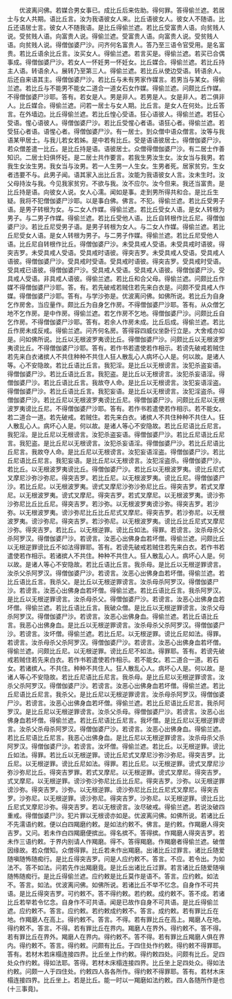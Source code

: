 <!-- { "loadSidebar": true } -->
　　优波离问佛。若媒合男女事已。成比丘后来佐助。得何罪。答得偷兰遮。若居士与女人共期。语比丘言。汝为我语彼女人来。比丘语彼女人。彼女人不随语。比丘还语居士言。彼女人不随我语。是比丘得偷兰遮。若比丘受富贵人语。向贫贱人说。受贫贱人语。向富贵人说。得偷兰遮。受富贵人语。向富贵人说。受贫贱人语。向贫贱人说。得僧伽婆尸沙。问齐何名富贵人。答乃至三语令官受用。是名富贵。若比丘语余比丘言。汝买女人。得偷兰遮。若言买是。得偷兰遮。若买已合偶事成。得僧伽婆尸沙。若女人一怀妊男一怀妊女。比丘媒合。得偷兰遮。若比丘持主人语。转语余人。展转乃至第三人。得偷兰遮。若比丘从使边受语。转语余人。后还自来语其主。得僧伽婆尸沙。若比丘与未有男家作媒言。若男当与某女。得偷兰遮。若比丘与不能男不能女二道合一道女石女作媒。得偷兰遮。问颇比丘作媒。不得僧伽婆尸沙耶。答有。若女是人。男是非人。若男是人。女是非人。若二俱非人。比丘媒合。得偷兰遮。问若一居士与女人期。比丘言。是女人在何处。比丘答言。在外墙边。比丘得偷兰遮。若比丘惶心受语。狂心语彼人。得偷兰遮。若狂心受语。惺心语彼人。得僧伽婆尸沙。若比丘受惺心者语。语狂心者。得偷兰遮。若受狂心者语。语惺心者。得僧伽婆尸沙。有一居士。到众僧中语众僧言。汝等与我语某甲居士。与我儿若女若姊。是中若有比丘。受是语语彼居士。得僧伽婆尸沙。若众僧差遣一比丘。是比丘持是语。语彼居士。众僧得僧伽婆尸沙。有二居士作善知识。二居士妇俱怀妊。是二居士共作要言。若我生男汝生女。汝女当与我男。若我生女汝生男。我女当与汝男。若一人生男一人生女。生男者死。居家贫穷。生女者违要不与。此男子闻。语其家入出比丘言。汝能为我语彼女人言。汝未生时。汝父母持汝与我。今见我家贫穷。不欲与我。汝不应尔。汝今但来。我还当富贵。是比丘持是语。向彼女人说。女人心濡。闻如是事。走到男所得共和合。是比丘生疑。我将不犯僧伽婆尸沙耶。以是事白佛。佛言。不犯。得偷兰遮。若比丘受男子语。是男子转根为女。与二女人作媒。得偷兰遮。若比丘受女人语。是女人转根为男子。与二男子作媒。得偷兰遮。若比丘受他人语。比丘自转根作比丘尼。得僧伽婆尸沙。若比丘尼受男子语。是男子转根为女人。与二女人作媒。得偷兰遮。若比丘尼受女人语。是女人转根为男子。与二男子作媒。得偷兰遮。若比丘尼受他人语。比丘尼自转根作比丘。得僧伽婆尸沙。未受具戒人受语。未受具戒时语彼。得突吉罗。未受具戒人受语。受具戒时语彼。得突吉罗。未受具戒人受语。受具戒人语彼。得僧伽婆尸沙。受具戒时受语。受具戒时语彼。得突吉罗。受具戒时受语。受具戒已语彼。得僧伽婆尸沙。受具戒人受语。受具戒人语彼。得僧伽婆尸沙。受具戒人受语。非具戒人语彼。得偷兰遮。若比丘和合父母。得偷兰遮。问颇比丘作媒不得僧伽婆尸沙耶。答。有。若先破戒若贼住若先来白衣是。问颇不受具戒人作媒。得僧伽婆尸沙耶。答有。与学沙弥是。优波离问佛。如佛所说。若比丘为自身乞作房舍。当应量作。颇比丘为自身乞作房。不得僧伽婆尸沙耶。答有。从众僧乞地不乞作房。是中作房。得偷兰遮。若乞作房不乞地。得僧伽婆尸沙。问颇比丘自乞作房。不得僧伽婆尸沙耶。答有。若余人作房未成。比丘后成。得偷兰遮。若比丘作房未成反戒。得偷兰遮。问齐何名房。答得容四威仪坐卧行立是。大舍戒亦如是。问如佛所说。比丘以无根波罗夷谤比丘。得僧伽婆尸沙。问颇比丘以无根波罗夷谤比丘。不得僧伽婆尸沙耶。答有。若作书若遣使若作相示。若谤先破戒若贼住若先来白衣诸摈人不共住种种不共住人狂人散乱心人病坏心人是。何以故。是诸人等。心不安隐故。若比丘语比丘言。我犯淫。是比丘以无根谤言。汝犯杀盗妄语。得僧伽婆尸沙。若比丘语比丘言。我犯盗。是比丘以无根谤言。汝犯杀妄语淫。得僧伽婆尸沙。若比丘语比丘言。我故夺人命。是比丘以无根谤言。汝犯妄语淫盗。得僧伽婆尸沙。若比丘语比丘言。我犯妄语。是比丘以无根谤言。汝犯淫盗杀。得僧伽婆尸沙。若比丘尼以无根波罗夷谤比丘尼。得僧伽婆尸沙。问颇比丘尼以无根波罗夷谤比丘尼。不得僧伽婆尸沙耶。答有。若作书若遣使若作相示。若不能女。若二道合一道。若先破戒。若贼住。若先来白衣。诸摈人不共住种种不共住人。狂人散乱心人。病坏心人是。何以故。是诸人等心不安隐故。若比丘尼语比丘尼言。我犯淫。是比丘尼以无根谤言。汝犯杀盗妄语。得僧伽婆尸沙。若比丘尼语比丘尼言。我犯盗。是比丘尼以无根谤言。汝犯杀妄语淫。得僧伽婆尸沙。若比丘尼语比丘尼言。我故夺人命。是比丘尼以无根谤言。汝犯妄语淫盗。得僧伽婆尸沙。若比丘尼语比丘尼言。我犯妄语。是比丘尼以无根谤言。汝犯淫盗杀。得僧伽婆尸沙。若比丘。以无根波罗夷谤比丘。得僧伽婆尸沙。若比丘以无根波罗夷。谤比丘尼式叉摩尼沙弥沙弥尼。得突吉罗。若比丘尼。以无根波罗夷。谤比丘尼。得僧伽婆尸沙。若比丘尼。以无根波罗夷。谤式叉摩尼沙弥沙弥尼比丘。得突吉罗。若式叉摩尼。以无根波罗夷。谤式叉摩尼。得突吉罗。若式叉摩尼。以无根波罗夷。谤沙弥沙弥尼比丘比丘尼。得突吉罗。若沙弥。以无根波罗夷谤沙弥。得突吉罗。若沙弥。以无根波罗夷。谤沙弥尼比丘比丘尼式叉摩尼。得突吉罗。若沙弥尼。以无根波罗夷。谤沙弥尼。得突吉罗。若沙弥尼。以无根波罗夷。谤比丘比丘尼式叉摩尼沙弥。得突吉罗。若比丘。以无根逆罪。谤比丘如法。得罪。若谤言。汝杀母杀父杀阿罗汉。得僧伽婆尸沙。若谤言。汝恶心出佛身血若坏僧。得偷兰遮。问颇比丘以无根逆罪谤比丘不如法得罪耶。答有。若谤先破戒若贼住若先来白衣。若作书若遣使若作相示。若诸摈人不共住。种种不共住人。狂人散乱心人。病坏心人是。何以故。是诸人等心不安隐故。若比丘语比丘言。我杀母。是比丘以无根逆罪谤言。汝杀父杀阿罗汉。得僧伽婆尸沙。若谤言。汝恶心出佛身血若坏僧。得偷兰遮。若比丘语比丘言。我杀父。是比丘以无根逆罪谤言。汝杀母杀阿罗汉。得僧伽婆尸沙。若谤言。汝恶心出佛身血若坏僧。得偷兰遮。若比丘语比丘言。我杀阿罗汉。是比丘以无根逆罪谤言。汝杀母杀父。得僧伽婆尸沙。若谤言。汝恶心出佛身血若坏僧。得偷兰遮。若比丘语比丘言。我破众僧。是比丘以无根逆罪谤言。汝杀父母杀阿罗汉。得僧伽婆尸沙。若谤言。汝恶心出佛身血。得偷兰遮。若比丘语比丘言。我恶心出佛身血。是比丘以无根逆罪谤言。汝杀母杀父杀阿罗汉。得僧伽婆尸沙。若谤言。汝坏僧。得偷兰遮。若比丘尼。以无根逆罪。谤比丘尼如法。得罪。若谤言。汝杀母杀父杀阿罗汉。得僧伽婆尸沙。若谤言。汝恶心出佛身血若坏僧。得偷兰遮。问颇比丘尼。以无根逆罪。谤比丘尼不如法。得罪耶。答有。若谤先破戒若贼住若先来白衣。若作书若遣使若作相示。若不能女。若二道合一道。若石女。若诸摈人。不共住。种种不共住人。狂人散乱心人。病坏心人是。何以故。是诸人等心不安隐故。若比丘尼语比丘尼言。我杀母。是比丘尼以无根逆罪谤言。汝杀父杀阿罗汉。得僧伽婆尸沙。若谤言。汝恶心出佛身血若坏僧。得偷兰遮。若比丘尼语比丘尼言。我杀父。是比丘尼以无根逆罪谤言。汝杀母杀阿罗汉。得僧伽婆尸沙。若谤言。汝恶心出佛身血若坏僧。得偷兰遮。若比丘尼语比丘尼言。我杀阿罗汉。是比丘尼以无根逆罪谤言。汝杀父杀母。得僧伽婆尸沙。若谤言。汝恶心出佛身血若坏僧。得偷兰遮。若比丘尼语比丘尼言。我坏僧。是比丘尼以无根逆罪谤言。汝杀父杀母杀阿罗汉。得僧伽婆尸沙。若谤言。汝恶心出佛身血。得偷兰遮。若比丘尼语比丘尼言。我恶心出佛身血。是比丘尼以无根逆罪谤言。汝杀母杀父杀阿罗汉。得僧伽婆尸沙。若谤言。汝坏僧。得偷兰遮。若比丘。以无根逆罪。谤比丘如法。得罪。若比丘以无根逆罪。谤比丘尼式叉摩尼沙弥沙弥尼。得突吉罗。比丘尼。以无根逆罪。谤比丘尼如法。得罪。若比丘尼。以无根逆罪。谤式叉摩尼沙弥沙弥尼比丘。得突吉罗罪。若式叉摩尼。以无根逆罪。谤式叉摩尼。得突吉罗。式叉摩尼。以无根逆罪。谤沙弥沙弥尼比丘比丘尼。得突吉罗。沙弥。以无根逆罪谤沙弥。得突吉罗。沙弥。以无根逆罪。谤沙弥尼比丘比丘尼式叉摩尼。得突吉罗。沙弥尼。以无根逆罪。谤沙弥尼。得突吉罗。沙弥尼。以无根逆罪。谤比丘比丘尼式叉摩尼沙弥。得突吉罗。若以无根谤言。汝尽破戒。得偷兰遮。若说汝破四重戒。得僧伽婆尸沙。犯片罪以无根谤亦如是。优波离问佛。如佛所说。若诸比丘不先濡语约敕。便以白四羯磨约敕。是如法约敕不。佛言。是约敕。作羯磨人得突吉罗。又问。若未作白四羯磨便摈出。得名摈不。答得摈。作羯磨人得突吉罗。若未作三语约敕。于界内别请人作羯磨。得不。答得羯磨。作羯磨者得偷兰遮。破僧因缘故。若众僧知。众僧得罪。比丘若未作出羯磨。出诸比丘过罪言。诸比丘随爱随嗔随怖随痴行。是比丘得突吉罗。问是人应约敕不。答言。不应。若令出。为如法不。答不如法。问若先作出羯磨竟。是比丘出诸比丘过罪。若言诸比丘随爱随嗔随怖随痴行。是比丘得偷兰遮。应约敕是比丘莫作是语不。答言。应约敕。如法不。答言。如法。优波离问佛。如佛所说。若诸比丘不举不忆念。自身作不可共语。是比丘得突吉罗。可约敕不。答不得约敕。若约敕。成约敕不。答不成。若诸比丘若举若令忆念。自身作不可共语。闻是已故作自身不可共语。是比丘得偷兰遮。应约敕不。答言。应约敕。若约敕成约敕不。答言。成约敕。若有罪比丘在地。作羯磨人在高上。得约敕不。答言。不得。若有罪比丘在高上。羯磨人在地。得约敕不。答言。不得。若有罪比丘在界内。羯磨人在界外。得约敕不。答不得。若有罪比丘在界外。羯磨人在界内。得约敕不。答不得。若有罪比丘羯磨人俱在界内。得约敕不。答言。得约敕。问颇有比丘。于四住处作约敕。得约敕不得罪耶。答有。若材木若床榻连接四界。比丘坐上作约敕。得约敕四处。问颇有比丘。足四处众作约敕。得如法耶。答得。若材木床榻连接四界。比丘坐上足四处众。得如法约敕。问颇一人于四住处。约敕四人各各所作。得约敕不得罪耶。答有。若材木床榻连接四界。比丘坐上。若是比丘。能一时以一羯磨如法约敕。四人各随所作是也(十三事竟)。
